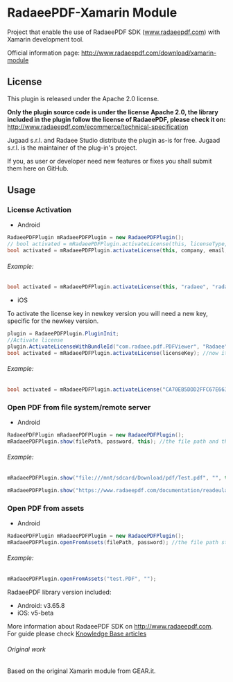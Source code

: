 RadaeePDF-Xamarin Module
========================

Project that enable the use of RadaeePDF SDK (www.radaeepdf.com) with Xamarin development tool.

Official information page: http://www.radaeepdf.com/download/xamarin-module

## License

This plugin is released under the Apache 2.0 license. 

**Only the plugin source code is under the license Apache 2.0, the library included in the plugin follow the license of RadaeePDF, please check it on:**
http://www.radaeepdf.com/ecommerce/technical-specification   

Jugaad s.r.l. and Radaee Studio distribute the plugin as-is for free.
Jugaad s.r.l. is the maintainer of the plug-in's project.

If you, as user or developer need new features or fixes you shall submit them here on GitHub.

## Usage

### License Activation

* Android

```C#
RadaeePDFPlugin mRadaeePDFPlugin = new RadaeePDFPlugin();
// bool activated = mRadaeePDFPlugin.activateLicense(this, licenseType, company, email, licenseKey); //old license activation method
bool activated = mRadaeePDFPlugin.activateLicense(this, company, email, licenseKey); //now it is substituted by this one
```

###### Example:

```C#
bool activated = mRadaeePDFPlugin.activateLicense(this, "radaee", "radaee_com@yahoo.cn", "LNJFDN-C89QFX-9ZOU9E-OQ31K2-FADG6Z-XEBCAO");
```

* iOS

To activate the license key in newkey version you will need a new key, specific for the newkey version.

```C#
plugin = RadaeePDFPlugin.PluginInit;
//Activate license
plugin.ActivateLicenseWithBundleId("com.radaee.pdf.PDFViewer", "Radaee", "radaee_com@yahoo.cn", "89WG9I-HCL62K-H3CRUZ-WAJQ9H-FADG6Z-XEBCAO"); //old license activation method
bool activated = mRadaeePDFPlugin.activateLicense(licenseKey); //now it is substituted by this one
```

###### Example:

```C#
bool activated = mRadaeePDFPlugin.activateLicense("CA70EB5DDD2FFC67E6630B2F411875C0621366DE8732CEEE594770237EEEAE030910966E24891181C5DA63AC4A4C77EF");
```

### Open PDF from file system/remote server

* Android

```C#
RadaeePDFPlugin mRadaeePDFPlugin = new RadaeePDFPlugin();
mRadaeePDFPlugin.show(filePath, password, this); //the file path and the password to open the pdf if exists
```

###### Example:
	
```C#
mRadaeePDFPlugin.show("file:///mnt/sdcard/Download/pdf/Test.pdf", "", this); //local

mRadaeePDFPlugin.show("https://www.radaeepdf.com/documentation/readeula/eula/eula.pdf", "", this); //remote
```

### Open PDF from assets

* Android

```C#
RadaeePDFPlugin mRadaeePDFPlugin = new RadaeePDFPlugin();
mRadaeePDFPlugin.openFromAssets(filePath, password); //the file path starting from assets folder and the password to open the pdf if exists
```

###### Example:
	
```C#
mRadaeePDFPlugin.openFromAssets("test.PDF", "");
```

RadaeePDF library version included:
- Android: v3.65.8
- iOS: v5-beta

More information about RadaeePDF SDK on http://www.radaeepdf.com.  
For guide please check [Knowledge Base articles](http://www.radaeepdf.com/support/knowledge-base?view=kb&catid=4)

###### Original work

Based on the original Xamarin module from GEAR.it.
